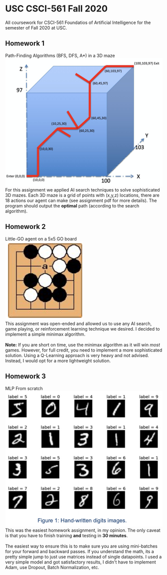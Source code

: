 # USC CSCI-561 Fall 2020
All coursework for CSCI-561 Foundatios of Artificial Intelligence for the semester of Fall 2020 at USC.

## Homework 1
Path-Finding Algorithms (BFS, DFS, A\*) in a 3D maze <br />
![3D Maze](./images/3D_maze.png)
<br />
For this assignment we applied AI search techniques to solve sophisticated 3D mazes.
Each 3D maze is a grid of points with (x,y,z) locations, there are 18 actions our agent can make (see assignment pdf for more details). The program should output the **optimal** path (according to the search algorithm).

## Homework 2
Little-GO agent on a 5x5 GO board <br />
![Little-GO Board](./images/little_GO.png)
<br />
This assignment was open-ended and allowed us to use any AI search, game playing, or reinforcement learning technique we desired. I decided to implement a simple minimax algorithm.
<br /> <br />
**Note:** If you are short on time, use the minimax algorithm as it will win *most* games. However, for full credit, you need to implement a more sophisticated solution. Using a Q-Learning approach is very heavy and not advised. Instead, I would opt for a more lightweight solution.

## Homework 3
MLP From scratch <br />
![MNIST](./images/mnist.png)
<br />
This was the easiest homework assignment, in my opinion. The only caveat is that you have to finish training **and** testing in **30 minutes**.
<br /> <br />
The easiest way to ensure this is to make sure you are using mini-batches for your forward and backward passes. If you understand the math, its a pretty simple jump to just use matrices instead of single datapoints.
I used a very simple model and got satisfactory results, I didn't have to implement Adam, use Dropout, Batch Normalization, etc.
